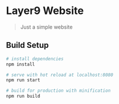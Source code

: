 # Layer9 Website

> Just a simple website

## Build Setup

``` bash
# install dependencies
npm install

# serve with hot reload at localhost:8080
npm run start

# build for production with minification
npm run build
```
